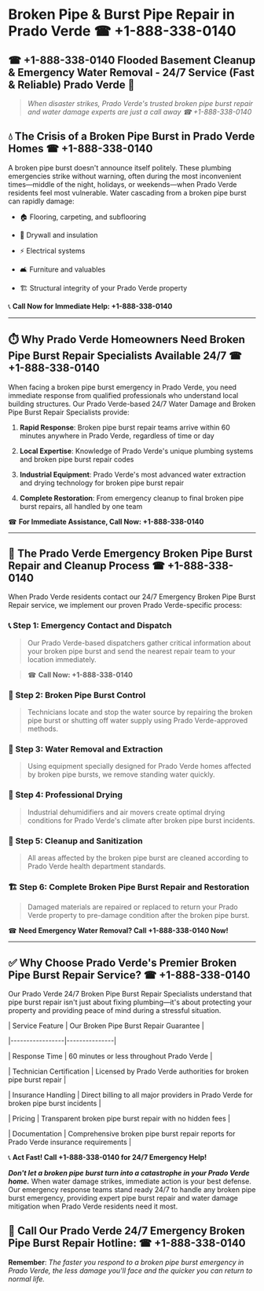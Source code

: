 # Broken Pipe & Burst Pipe Repair in Prado Verde ☎ +1-888-338-0140  
## ☎ +1-888-338-0140 Flooded Basement Cleanup & Emergency Water Removal - 24/7 Service (Fast & Reliable) Prado Verde 🚨  

> *When disaster strikes, Prado Verde's trusted broken pipe burst repair and water damage experts are just a call away ☎ +1-888-338-0140*  

## 💧 The Crisis of a Broken Pipe Burst in Prado Verde Homes ☎ +1-888-338-0140  

A broken pipe burst doesn't announce itself politely. These plumbing emergencies strike without warning, often during the most inconvenient times—middle of the night, holidays, or weekends—when Prado Verde residents feel most vulnerable. Water cascading from a broken pipe burst can rapidly damage:  

* 🏠 Flooring, carpeting, and subflooring  
* 🧱 Drywall and insulation  
* ⚡ Electrical systems  
* 🛋️ Furniture and valuables  
* 🏗️ Structural integrity of your Prado Verde property  

📞 **Call Now for Immediate Help: +1-888-338-0140**  

---  

## ⏱️ Why Prado Verde Homeowners Need Broken Pipe Burst Repair Specialists Available 24/7 ☎ +1-888-338-0140  

When facing a broken pipe burst emergency in Prado Verde, you need immediate response from qualified professionals who understand local building structures. Our Prado Verde-based 24/7 Water Damage and Broken Pipe Burst Repair Specialists provide:  

1. **Rapid Response**: Broken pipe burst repair teams arrive within 60 minutes anywhere in Prado Verde, regardless of time or day  
2. **Local Expertise**: Knowledge of Prado Verde's unique plumbing systems and broken pipe burst repair codes  
3. **Industrial Equipment**: Prado Verde's most advanced water extraction and drying technology for broken pipe burst repair  
4. **Complete Restoration**: From emergency cleanup to final broken pipe burst repairs, all handled by one team  

☎ **For Immediate Assistance, Call Now: +1-888-338-0140**  

---  

## 🔧 The Prado Verde Emergency Broken Pipe Burst Repair and Cleanup Process ☎ +1-888-338-0140  

When Prado Verde residents contact our 24/7 Emergency Broken Pipe Burst Repair service, we implement our proven Prado Verde-specific process:  

### 📞 Step 1: Emergency Contact and Dispatch  
> Our Prado Verde-based dispatchers gather critical information about your broken pipe burst and send the nearest repair team to your location immediately.  
> ☎ **Call Now: +1-888-338-0140**  

### 🚿 Step 2: Broken Pipe Burst Control  
> Technicians locate and stop the water source by repairing the broken pipe burst or shutting off water supply using Prado Verde-approved methods.  

### 🌊 Step 3: Water Removal and Extraction  
> Using equipment specially designed for Prado Verde homes affected by broken pipe bursts, we remove standing water quickly.  

### 💨 Step 4: Professional Drying  
> Industrial dehumidifiers and air movers create optimal drying conditions for Prado Verde's climate after broken pipe burst incidents.  

### 🧼 Step 5: Cleanup and Sanitization  
> All areas affected by the broken pipe burst are cleaned according to Prado Verde health department standards.  

### 🏗️ Step 6: Complete Broken Pipe Burst Repair and Restoration  
> Damaged materials are repaired or replaced to return your Prado Verde property to pre-damage condition after the broken pipe burst.  

☎ **Need Emergency Water Removal? Call +1-888-338-0140 Now!**  

---  

## ✅ Why Choose Prado Verde's Premier Broken Pipe Burst Repair Service? ☎ +1-888-338-0140  

Our Prado Verde 24/7 Broken Pipe Burst Repair Specialists understand that pipe burst repair isn't just about fixing plumbing—it's about protecting your property and providing peace of mind during a stressful situation.  

| Service Feature | Our Broken Pipe Burst Repair Guarantee |  
|-----------------|---------------|  
| Response Time | 60 minutes or less throughout Prado Verde |  
| Technician Certification | Licensed by Prado Verde authorities for broken pipe burst repair |  
| Insurance Handling | Direct billing to all major providers in Prado Verde for broken pipe burst incidents |  
| Pricing | Transparent broken pipe burst repair with no hidden fees |  
| Documentation | Comprehensive broken pipe burst repair reports for Prado Verde insurance requirements |  

📞 **Act Fast! Call +1-888-338-0140 for 24/7 Emergency Help!**  

***Don't let a broken pipe burst turn into a catastrophe in your Prado Verde home.*** When water damage strikes, immediate action is your best defense. Our emergency response teams stand ready 24/7 to handle any broken pipe burst emergency, providing expert pipe burst repair and water damage mitigation when Prado Verde residents need it most.  

## 📱 Call Our Prado Verde 24/7 Emergency Broken Pipe Burst Repair Hotline: ☎ +1-888-338-0140  

**Remember**: *The faster you respond to a broken pipe burst emergency in Prado Verde, the less damage you'll face and the quicker you can return to normal life.*